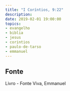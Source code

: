 ```yaml
---
title: "I Coríntios, 9:22"
description: 
date: 2019-02-01 19:00:00
topics: 
- evangelho
- biblia
- jesus
- corintios
- paulo-de-tarso
- emmanuel
---
```




## Fonte
Livro - Fonte Viva, Emmanuel
